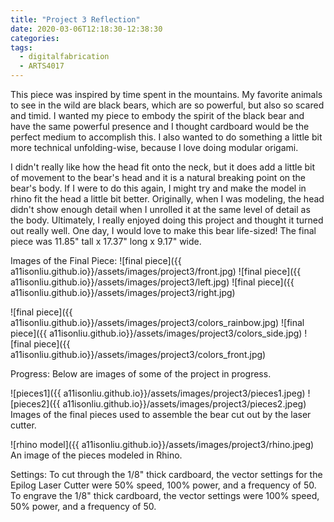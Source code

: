 ```yaml
---
title: "Project 3 Reflection"
date: 2020-03-06T12:18:30-12:38:30
categories:
tags:
  - digitalfabrication
  - ARTS4017
---
```


This piece was inspired by time spent in the mountains. My favorite animals to see in the wild are black bears, which are so powerful, but also so scared and timid. I wanted my piece to embody the spirit of the black bear and have the same powerful presence and I thought cardboard would be the perfect medium to accomplish this. I also wanted to do something a little bit more technical unfolding-wise, because I love doing modular origami.  

I didn't really like how the head fit onto the neck, but it does add a little bit of movement to the bear's head and it is a natural breaking point on the bear's body. If I were to do this again, I might try and make the model in rhino fit the head a little bit better. Originally, when I was modeling, the head didn't show enough detail when I unrolled it at the same level of detail as the body. Ultimately, I really enjoyed doing this project and thought it turned out really well. One day, I would love to make this bear life-sized! The final piece was 11.85" tall x 17.37" long x 9.17" wide. 

Images of the Final Piece:
![final piece]({{ a11isonliu.github.io}}/assets/images/project3/front.jpg)
![final piece]({{ a11isonliu.github.io}}/assets/images/project3/left.jpg)
![final piece]({{ a11isonliu.github.io}}/assets/images/project3/right.jpg)

![final piece]({{ a11isonliu.github.io}}/assets/images/project3/colors_rainbow.jpg)
![final piece]({{ a11isonliu.github.io}}/assets/images/project3/colors_side.jpg)
![final piece]({{ a11isonliu.github.io}}/assets/images/project3/colors_front.jpg)

Progress:
Below are images of some of the project in progress.

![pieces1]({{ a11isonliu.github.io}}/assets/images/project3/pieces1.jpeg)
![pieces2]({{ a11isonliu.github.io}}/assets/images/project3/pieces2.jpeg)
Images of the final pieces used to assemble the bear cut out by the laser cutter.

![rhino model]({{ a11isonliu.github.io}}/assets/images/project3/rhino.jpeg)
An image of the pieces modeled in Rhino.


Settings:
To cut through the 1/8" thick cardboard, the vector settings for the Epilog Laser Cutter were 50% speed, 100% power, and a frequency of 50.
To engrave the 1/8" thick cardboard, the vector settings were 100% speed, 50% power, and a frequency of 50.
